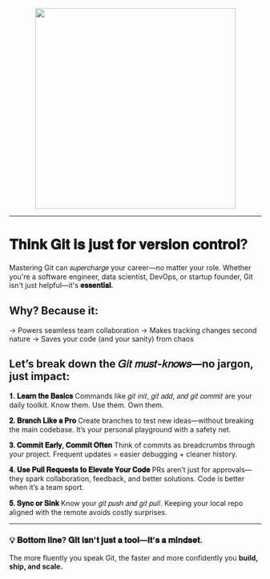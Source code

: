 <div align="center">
<img width="400" src="https://media.licdn.com/dms/image/v2/D4E22AQGZlNT845ieCw/feedshare-shrink_1280/B4EZaqRUfXH4Ak-/0/1746613392124?e=1750291200&v=beta&t=28FfiH4sx4KTN9soRWGjhr0kU8S8BKXSvObY9Raxyng" />
</div>

---

# 𝐓𝐡𝐢𝐧𝐤 𝐆𝐢𝐭 𝐢𝐬 𝐣𝐮𝐬𝐭 𝐟𝐨𝐫 𝐯𝐞𝐫𝐬𝐢𝐨𝐧 𝐜𝐨𝐧𝐭𝐫𝐨𝐥? 

Mastering Git can 𝑠𝑢𝑝𝑒𝑟𝑐ℎ𝑎𝑟𝑔𝑒 your career—no matter your role.
Whether you're a software engineer, data scientist, DevOps, or startup founder, Git isn't just helpful—it's **𝐞𝐬𝐬𝐞𝐧𝐭𝐢𝐚𝐥.** 

## Why? Because it:

→ Powers seamless team collaboration
→ Makes tracking changes second nature
→ Saves your code (and your sanity) from chaos

## Let’s break down the 𝐺𝑖𝑡 𝑚𝑢𝑠𝑡-𝑘𝑛𝑜𝑤𝑠—no jargon, just impact:

**𝟏. 𝐋𝐞𝐚𝐫𝐧 𝐭𝐡𝐞 𝐁𝐚𝐬𝐢𝐜𝐬**
 Commands like 𝑔𝑖𝑡 𝑖𝑛𝑖𝑡, 𝑔𝑖𝑡 𝑎𝑑𝑑, 𝑎𝑛𝑑 𝑔𝑖𝑡 𝑐𝑜𝑚𝑚𝑖𝑡 are your daily toolkit.
 Know them. Use them. Own them.

**𝟐. 𝐁𝐫𝐚𝐧𝐜𝐡 𝐋𝐢𝐤𝐞 𝐚 𝐏𝐫𝐨**
 Create branches to test new ideas—without breaking the main codebase.
 It’s your personal playground with a safety net.

**𝟑. 𝐂𝐨𝐦𝐦𝐢𝐭 𝐄𝐚𝐫𝐥𝐲, 𝐂𝐨𝐦𝐦𝐢𝐭 𝐎𝐟𝐭𝐞𝐧**
 Think of commits as breadcrumbs through your project.
 Frequent updates = easier debugging + cleaner history.

**𝟒. 𝐔𝐬𝐞 𝐏𝐮𝐥𝐥 𝐑𝐞𝐪𝐮𝐞𝐬𝐭𝐬 𝐭𝐨 𝐄𝐥𝐞𝐯𝐚𝐭𝐞 𝐘𝐨𝐮𝐫 𝐂𝐨𝐝𝐞**
 PRs aren’t just for approvals—they spark collaboration, feedback, and better solutions.
 Code is better when it’s a team sport.

**𝟓. 𝐒𝐲𝐧𝐜 𝐨𝐫 𝐒𝐢𝐧𝐤**
 Know your  𝑔𝑖𝑡 𝑝𝑢𝑠ℎ 𝑎𝑛𝑑 𝑔𝑖𝑡 𝑝𝑢𝑙𝑙.
 Keeping your local repo aligned with the remote avoids costly surprises.

 ---

### 💡 𝐁𝐨𝐭𝐭𝐨𝐦 𝐥𝐢𝐧𝐞? 𝐆𝐢𝐭 𝐢𝐬𝐧'𝐭 𝐣𝐮𝐬𝐭 𝐚 𝐭𝐨𝐨𝐥—𝐢𝐭’𝐬 𝐚 𝐦𝐢𝐧𝐝𝐬𝐞𝐭.

The more fluently you speak Git, the faster and more confidently you **build, ship, and scale.**

